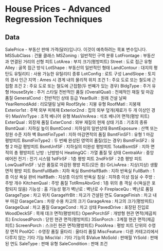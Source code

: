 # House Prices - Advanced Regression Techniques

## Data

SalePrice - 부동산 판매 가격(달러)입니다. 이것이 예측하려는 목표 변수입니다.
MSSubClass : 건물 클래스
MSZoning : 일반적인 구역 분류
LotFrontage : 부동산과 연결된 거리의 선형 피트
LotArea : 부지 크기(평방피트)
Street : 도로 접근 유형
Alley : 골목 접근 방식
LotShape : 부동산의 일반적인 형태
LandContour : 대지의 평탄도
유틸리티 : 사용 가능한 유틸리티 종류
LotConfig : 로트 구성
LandSlope : 토지의 경사
인근 지역 : Ames 시 경계 내의 물리적 위치
조건 1 : 주요 도로 또는 철도에 근접함
조건 2 : 주요 도로 또는 철도에 근접함(두 번째가 있는 경우)
BldgType : 주거 유형
HouseStyle : 주거 스타일
전반적인 품질 (OverallQual) : 전체적인 재질 및 마감 품질
GeneralCond : 전반적인 상태 등급
YearBuilt : 원래 건설 날짜
YearRemodAdd : 리모델링 날짜
RoofStyle : 지붕 유형
RoofMatl : 지붕재
Exterior1st : 주택 외부 피복재
Exterior2nd : 집의 외부 덮개(재료가 두 개 이상인 경우)
MasVnrType : 조적 베니어 유형
MasVnrArea : 석조 베니어 면적(평방 피트)
ExterQual : 외장재 품질
ExterCond : 외부 재질의 현재 상태
기초 : 기초의 종류
BsmtQual : 지하실 높이
BsmtCond : 지하실의 일반상태
BsmtExposure : 산책 또는 정원 수준 지하 벽
BsmtFinType1 : 지하 마감면적의 품질
BsmtFinSF1 : 유형 1 마감 평방피트
BsmtFinType2 : 두 번째 완성된 영역의 품질(있는 경우)
BsmtFinSF2 : 유형 2 마감 평방피트
BsmtUnfSF : 지하실의 미완성 평방피트
TotalBsmtSF : 지하 면적의 총 평방피트
난방 : 난방방식
HeatingQC : 가열 품질 및 상태
CentralAir : 중앙 에어컨
전기 : 전기 시스템
1stFlrSF : 1층 평방 피트
2ndFlrSF : 2층 평방 피트
LowQualFinSF : 낮은 품질로 마감된 평방 피트(모든 층)
GrLivArea : 지상(지상) 생활 면적 평방 피트
BsmtFullBath : 지하 욕실
BsmtHalfBath : 지하 반욕실
FullBath : 1층 이상 욕실 완비
HalfBath : 지상층 이상의 반욕실
침실 : 지하층 이상 침실 수
주방 : 주방 개수
KitchenQual : 주방 품질
TotRmsAbvGrd : 1층 위의 총 객실 수(욕실은 포함되지 않음)
기능성 : 홈 기능성 평가
벽난로 : 벽난로 수
FireplaceQu : 벽난로 품질
GarageType : 차고 위치
GarageYrBlt : 차고가 건설된 연도
GarageFinish : 차고 내부 마감
GarageCars : 차량 수용 차고의 크기
GarageArea : 차고의 크기(평방피트)
GarageQual : 차고 품질
GarageCond : 차고 상태
PavedDrive : 포장된 진입로
WoodDeckSF : 목재 데크 면적(평방피트)
OpenPorchSF : 개방형 현관 면적(제곱피트)
EnclosedPorch : 닫힌 현관 면적(평방피트)
3SsnPorch : 3계절 현관 면적(제곱피트)
ScreenPorch : 스크린 현관 면적(평방피트)
PoolArea : 평방 피트 단위의 수영장 면적
PoolQC : 수영장 품질
울타리 : 울타리 품질
MiscFeature : 다른 카테고리에서 다루지 않는 기타 기능
MiscVal : 기타 기능의 $Value
MoSold : 판매월
YrSold : 판매된 연도
SaleType : 판매 유형
SaleCondition : 판매 조건